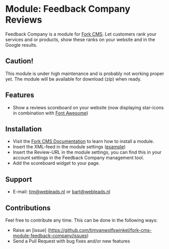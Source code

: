 # Module: Feedback Company Reviews

Feedback Company is a module for [Fork CMS](http://www.fork-cms.com/). Let customers rank your services and or products, show these ranks on your website and in the Google results.

## Caution!

This module is under high maintenance and is probably not working proper yet. The module will be available for download (zip) when ready.

## Features

* Show a reviews scoreboard on your website (now displaying star-icons in combination with [Font Awesome](https://github.com/FortAwesome/Font-Awesome))

## Installation

* Visit the [Fork CMS Documentation](http://www.fork-cms.com/community/documentation/detail/getting-started/adding-modules) to learn how to install a module.
* Insert the XML-feed in the module settings ([example](https://beoordelingen.feedbackcompany.nl/samenvoordeel/scripts/flexreview/getreviewxml.cfm?ws=2789&publishIDs=1&nor=3&publishDetails=1&publishOnHold=0&sort=desc&emlpass=test))
* Insert the Review-URL in the module settings, you can find this in your account settings in the Feedback Company management tool.
* Add the scoreboard widget to your page.

## Support

* E-mail: tim@webleads.nl or bart@webleads.nl

## Contributions

Feel free to contribute any time. This can be done in the following ways:

* Raise an [issue] (https://github.com/timvanwolfswinkel/fork-cms-module-feedback-company/issues)
* Send a Pull Request with bug fixes and/or new features 